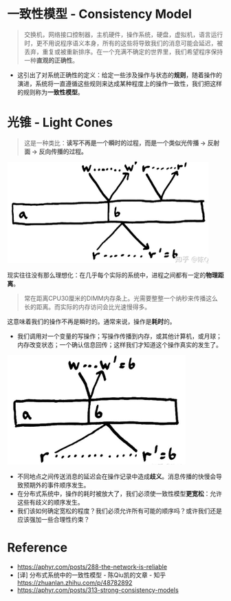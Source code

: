 # 一致性模型 - Consistency Model

> 交换机，网络接口控制器，主机硬件，操作系统，硬盘，虚拟机，语言运行时，更不用说程序语义本身，所有的这些将导致我们的消息可能会延迟，被丢弃，重复或被重新排序。在一个充满不确定的世界里，我们希望程序保持一种**直观的正确性**。

* 这引出了对系统正确性的定义：给定一些涉及操作与状态的**规则**，随着操作的演进，系统将一直遵循这些规则来达成某种程度上的操作一致性，我们把这样的规则称为**一致性模型**。



# 光锥 - Light Cones

> 这是一种类比：**读写不再是一个瞬时的过程，而是一个类似光传播 -> 反射面 -> 反向传播的过程。**

<img src="./.images/image-20230215193749818.png" alt="image-20230215193749818" style="zoom:50%;" />

现实往往没有那么理想化：在几乎每个实际的系统中，进程之间都有一定的**物理距离**。

> 常在距离CPU30厘米的DIMM内存条上。光需要整整一个纳秒来传播这么长的距离。而实际的内存访问会比光速慢得多。

这意味着我们的操作不再是瞬时的。通常来说，操作是**耗时**的。

* 我们调用对一个变量的写操作；写操作传播到内存，或其他计算机，或月球；内存改变状态；一个确认信息回传；这样我们才知道这个操作真实的发生了。

<img src="./.images/image-20230215193956087.png" alt="image-20230215193956087" style="zoom:50%;" />

* 不同地点之间传送消息的延迟会在操作记录中造成**歧义**。消息传播的快慢会导致预期外的事件顺序发生。
* 在分布式系统中，操作的耗时被放大了，我们必须使一致性模型**更宽松**：允许这些有歧义的顺序发生。
* 我们该如何确定宽松的程度？我们必须允许所有可能的顺序吗？或许我们还是应该强加一些合理性约束？

# Reference

* https://aphyr.com/posts/288-the-network-is-reliable
* [译] 分布式系统中的一致性模型 - 陈Qiu凯的文章 - 知乎 https://zhuanlan.zhihu.com/p/48782892
* https://aphyr.com/posts/313-strong-consistency-models

